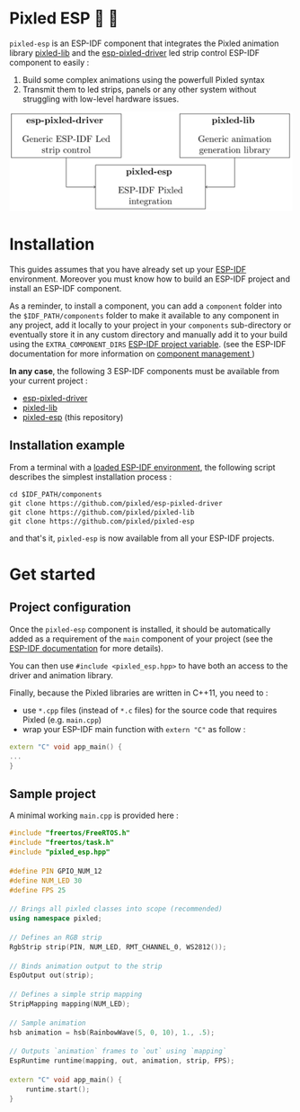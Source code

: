 # Pixled ESP :rainbow: :sheep:

`pixled-esp` is an ESP-IDF component that integrates the Pixled animation
library [pixled-lib](https://github.com/pixled/pixled-lib) and the
[esp-pixled-driver](https://github.com/pixled/esp-pixled-driver) led strip
control ESP-IDF component to easily :
1. Build some complex animations using the powerfull Pixled syntax
2. Transmit them to led strips, panels or any other system without struggling
   with low-level hardware issues.

![Dependency Graph](docs/dependencies.png)

# Installation

This guides assumes that you have already set up your
[ESP-IDF](https://docs.espressif.com/projects/esp-idf/en/latest/esp32/)
environment. Moreover you must know how to build an ESP-IDF project and install an
ESP-IDF component.

As a reminder, to install a component, you can add a `component` folder into the
`$IDF_PATH/components` folder to make it available to any component in any
project, add it locally to your project in your `components` sub-directory or
eventually store it in any custom directory and manually add it to your build
using the `EXTRA_COMPONENT_DIRS` [ESP-IDF project
variable](https://docs.espressif.com/projects/esp-idf/en/latest/esp32/api-guides/build-system.html#optional-project-variables).
(see the ESP-IDF documentation for more information on [component management
](https://docs.espressif.com/projects/esp-idf/en/latest/esp32/api-guides/build-system.html#component-requirements))

**In any case**, the following 3 ESP-IDF components must be available from your
current project :
- [esp-pixled-driver](https://github.com/pixled/esp-pixled-driver)
- [pixled-lib](https://github.com/pixled/pixled-lib)
- [pixled-esp](https://github.com/pixled/pixled-lib) (this repository)

## Installation example

From a terminal with a [loaded ESP-IDF
environment](https://docs.espressif.com/projects/esp-idf/en/latest/esp32/get-started/index.html#step-4-set-up-the-environment-variables),
the following script describes the simplest installation process :
```
cd $IDF_PATH/components
git clone https://github.com/pixled/esp-pixled-driver
git clone https://github.com/pixled/pixled-lib
git clone https://github.com/pixled/pixled-esp
```
and that's it, `pixled-esp` is now available from all your ESP-IDF projects.

# Get started
## Project configuration

Once the `pixled-esp` component is installed, it should be automatically added
as a requirement of the `main` component of your project (see the [ESP-IDF
documentation](https://docs.espressif.com/projects/esp-idf/en/latest/esp32/api-guides/build-system.html#component-requirements)
for more details).

You can then use `#include <pixled_esp.hpp>` to have both an access to the
driver and animation library.

Finally, because the Pixled libraries are written in C++11, you need to :
- use `*.cpp` files (instead of `*.c` files) for the source code that requires
  Pixled (e.g. `main.cpp`)
- wrap your ESP-IDF main function with `extern "C"` as follow :
```cpp
extern "C" void app_main() {
...
}
```

## Sample project

A minimal working `main.cpp` is provided here :
```cpp
#include "freertos/FreeRTOS.h"
#include "freertos/task.h"
#include "pixled_esp.hpp"

#define PIN GPIO_NUM_12
#define NUM_LED 30 
#define FPS 25

// Brings all pixled classes into scope (recommended)
using namespace pixled;

// Defines an RGB strip
RgbStrip strip(PIN, NUM_LED, RMT_CHANNEL_0, WS2812());

// Binds animation output to the strip
EspOutput out(strip);

// Defines a simple strip mapping
StripMapping mapping(NUM_LED);

// Sample animation
hsb animation = hsb(RainbowWave(5, 0, 10), 1., .5);

// Outputs `animation` frames to `out` using `mapping`
EspRuntime runtime(mapping, out, animation, strip, FPS);

extern "C" void app_main() {
	runtime.start();
}
```
